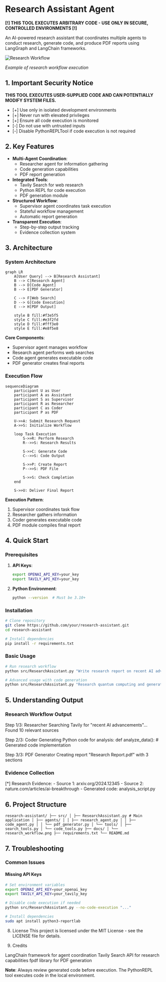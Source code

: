 # Research Assistant Agent

**[!] THIS TOOL EXECUTES ARBITRARY CODE - USE ONLY IN SECURE, CONTROLLED ENVIRONMENTS [!]**

An AI-powered research assistant that coordinates multiple agents to conduct research, generate code, and produce PDF reports using LangGraph and LangChain frameworks.

![Research Workflow](docs/research_workflow.png)

*Example of research workflow execution*

## 1. Important Security Notice

**THIS TOOL EXECUTES USER-SUPPLIED CODE AND CAN POTENTIALLY MODIFY SYSTEM FILES.**

- [+] Use only in isolated development environments
- [+] Never run with elevated privileges
- [+] Ensure all code execution is monitored
- [-] Do not use with untrusted inputs
- [-] Disable PythonREPLTool if code execution is not required

## 2. Key Features

- **Multi-Agent Coordination**: 
  - Researcher agent for information gathering
  - Code generation capabilities
  - PDF report generation
- **Integrated Tools**:
  - Tavily Search for web research
  - Python REPL for code execution
  - PDF generation module
- **Structured Workflow**:
  - Supervisor agent coordinates task execution
  - Stateful workflow management
  - Automatic report generation
- **Transparent Execution**:
  - Step-by-step output tracking
  - Evidence collection system

## 3. Architecture

### System Architecture

```mermaid
graph LR
    A[User Query] --> B[Research Assistant]
    B --> C[Research Agent]
    B --> D[Code Agent]
    B --> E[PDF Generator]
    
    C --> F[Web Search]
    D --> G[Code Execution]
    E --> H[PDF Output]
    
    style B fill:#f3e5f5
    style C fill:#e3f2fd
    style D fill:#fff3e0
    style E fill:#e8f5e8
```

**Core Components**:
- Supervisor agent manages workflow
- Research agent performs web searches
- Code agent generates executable code
- PDF generator creates final reports

### Execution Flow

```mermaid
sequenceDiagram
    participant U as User
    participant A as Assistant
    participant S as Supervisor
    participant R as Researcher
    participant C as Coder
    participant P as PDF
    
    U->>A: Submit Research Request
    A->>S: Initialize Workflow
    
    loop Task Execution
        S->>R: Perform Research
        R-->>S: Research Results
        
        S->>C: Generate Code
        C-->>S: Code Output
        
        S->>P: Create Report
        P-->>S: PDF File
        
        S->>S: Check Completion
    end
    
    S->>U: Deliver Final Report
```

**Execution Pattern**:
1. Supervisor coordinates task flow
2. Researcher gathers information
3. Coder generates executable code
4. PDF module compiles final report

## 4. Quick Start

### Prerequisites

1. **API Keys**:
   ```bash
   export OPENAI_API_KEY=your_key
   export TAVILY_API_KEY=your_key
   ```

2. **Python Environment**:
   ```bash
   python --version  # Must be 3.10+
   ```

### Installation

```bash
# Clone repository
git clone https://github.com/your/research-assistant.git
cd research-assistant

# Install dependencies
pip install -r requirements.txt
```

### Basic Usage

```bash
# Run research workflow
python src/ResearchAssistant.py "Write research report on recent AI advancements"

# Advanced usage with code generation
python src/ResearchAssistant.py "Research quantum computing and generate Python simulation code"
```

## 5. Understanding Output

### Research Workflow Output

Step 1/3: Researcher Searching Tavily for "recent AI advancements"... Found 10 relevant sources

Step 2/3: Coder Generating Python code for analysis: def analyze_data(): # Generated code implementation

Step 3/3: PDF Generator Creating report "Research Report.pdf" with 3 sections

### Evidence Collection

[*] Research Evidence: - Source 1: arxiv.org/2024.12345 - Source 2: nature.com/articles/ai-breakthrough - Generated code: analysis_script.py

## 6. Project Structure

```
research-assistant/ ├── src/ │ ├── ResearchAssistant.py # Main application │ ├── agents/ │ │ ├── research_agent.py │ │ ├── code_agent.py │ │ └── pdf_generator.py │ └── tools/ │ ├── search_tools.py │ └── code_tools.py ├── docs/ │ └── research_workflow.png ├── requirements.txt └── README.md

```

## 7. Troubleshooting

### Common Issues

#### Missing API Keys

```bash
# Set environment variables
export OPENAI_API_KEY=your_openai_key
export TAVILY_API_KEY=your_tavily_key

# Disable code execution if needed
python src/ResearchAssistant.py --no-code-execution "..."

# Install dependencies
sudo apt install python3-reportlab
```

8. License
This project is licensed under the MIT License - see the LICENSE file for details.

9. Credits

LangChain framework for agent coordination
Tavily Search API for research capabilities
fpdf library for PDF generation


**Note**: Always review generated code before execution. The PythonREPL tool executes code in the local environment.